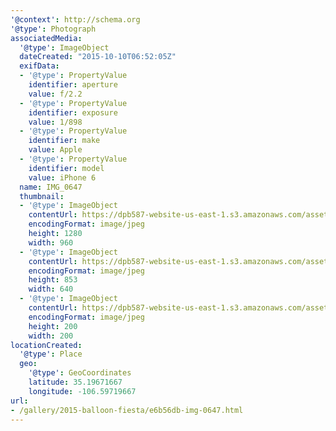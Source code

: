 ```yaml
---
'@context': http://schema.org
'@type': Photograph
associatedMedia:
  '@type': ImageObject
  dateCreated: "2015-10-10T06:52:05Z"
  exifData:
  - '@type': PropertyValue
    identifier: aperture
    value: f/2.2
  - '@type': PropertyValue
    identifier: exposure
    value: 1/898
  - '@type': PropertyValue
    identifier: make
    value: Apple
  - '@type': PropertyValue
    identifier: model
    value: iPhone 6
  name: IMG_0647
  thumbnail:
  - '@type': ImageObject
    contentUrl: https://dpb587-website-us-east-1.s3.amazonaws.com/asset/gallery/2015-balloon-fiesta/e6b56db-img-0647~1280.jpg
    encodingFormat: image/jpeg
    height: 1280
    width: 960
  - '@type': ImageObject
    contentUrl: https://dpb587-website-us-east-1.s3.amazonaws.com/asset/gallery/2015-balloon-fiesta/e6b56db-img-0647~640w.jpg
    encodingFormat: image/jpeg
    height: 853
    width: 640
  - '@type': ImageObject
    contentUrl: https://dpb587-website-us-east-1.s3.amazonaws.com/asset/gallery/2015-balloon-fiesta/e6b56db-img-0647~200x200.jpg
    encodingFormat: image/jpeg
    height: 200
    width: 200
locationCreated:
  '@type': Place
  geo:
    '@type': GeoCoordinates
    latitude: 35.19671667
    longitude: -106.59719667
url:
- /gallery/2015-balloon-fiesta/e6b56db-img-0647.html
---
```

